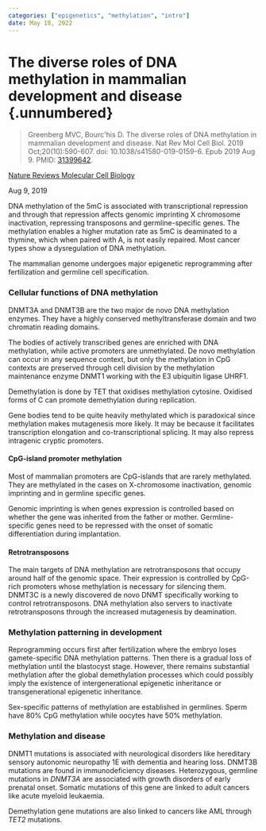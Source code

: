 ```yaml
---
categories: ["epigenetics", "methylation", "intro"]
date: May 18, 2022
---
```



# The diverse roles of DNA methylation in mammalian development and disease {.unnumbered}

> Greenberg MVC, Bourc'his D. The diverse roles of DNA methylation in mammalian
> development and disease. Nat Rev Mol Cell Biol. 2019 Oct;20(10):590-607. doi:
> 10.1038/s41580-019-0159-6. Epub 2019 Aug 9. PMID:
> [31399642](https://pubmed.ncbi.nlm.nih.gov/31399642/).

[Nature Reviews Molecular Cell Biology](https://www.nature.com/articles/s41580-019-0159-6)

Aug 9, 2019

DNA methylation of the 5mC is associated with transcriptional repression and
through that repression affects genomic imprinting X chromosome
inactivation, repressing transposons and germline-specific genes. The
methylation enables a higher mutation rate as 5mC is deaminated to a thymine,
which when paired with A, is not easily repaired. Most cancer types show a
dysregulation of DNA methylation.

The mammalian genome undergoes major epigenetic reprogramming after
fertilization and germline cell specification.

### Cellular functions of DNA methylation

DNMT3A and DNMT3B are the two major de novo DNA methylation enzymes. They have a
highly conserved methyltransferase domain and two chromatin reading domains.

The bodies of actively transcribed genes are enriched with DNA methylation,
while active promoters are unmethylated. De novo methylation can occur in any
sequence context, but only the methylation in CpG contexts are preserved through
cell division by the methylation maintenance enzyme DNMT1 working with the E3
ubiquitin ligase UHRF1.

Demethylation is done by TET that oxidises methylation cytosine. Oxidised forms
of C can promote demethylation during replication.

Gene bodies tend to be quite heavily methylated which is paradoxical since
methylation makes mutagenesis more likely. It may be because it facilitates
transcription elongation and co-transcriptional splicing. It may also repress
intragenic cryptic promoters.

#### CpG-island promoter methylation

Most of mammalian promoters are CpG-islands that are rarely methylated. They are
methylated in the cases on X-chromosome inactivation, genomic imprinting and in
germline specific genes.

Genomic imprinting is when genes expression is controlled based on whether the
gene was inherited from the father or mother. Germline-specific genes need to be
repressed with the onset of somatic differentiation during implantation.

#### Retrotransposons

The main targets of DNA methylation are retrotransposons that occupy around half
of the genomic space. Their expression is controlled by CpG-rich promoters whose
methylation is necessary for silencing them. DNMT3C is a newly discovered de
novo DNMT specifically working to control retrotransposons. DNA methylation also
servers to inactivate retrotransposons through the increased mutagenesis by
deamination.

### Methylation patterning in development

Reprogramming occurs first after fertilization where the embryo loses
gamete-specific DNA methylation patterns. Then there is a gradual loss of
methylation until the blastocyst stage. However, there remains substantial
methylation after the global demethylation processes which could possibly imply
the existence of intergenerational epigenetic inheritance or transgenerational
epigenetic inheritance.

Sex-specific patterns of methylation are established in germlines. Sperm have
80% CpG methylation while oocytes have 50% methylation.

### Methylation and disease

DNMT1 mutations is associated with neurological disorders like hereditary
sensory autonomic neuropathy 1E with dementia and hearing loss. DNMT3B mutations
are found in immunodeficiency diseases. Heterozygous, germline mutations in
*DNMT3A* are associated with growth disorders of early prenatal onset. Somatic
mutations of this gene are linked to adult cancers like acute myeloid leukaemia.

Demethylation gene mutations are also linked to cancers like AML through *TET2*
mutations.
